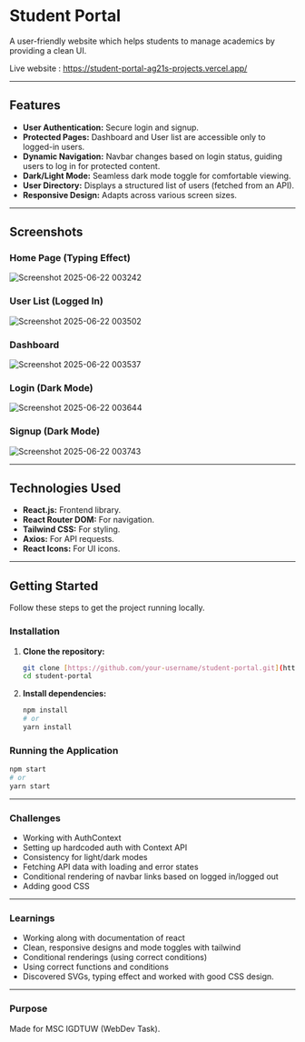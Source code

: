 # Student Portal

A user-friendly website which helps students to manage academics by providing a clean UI.

Live website : https://student-portal-ag21s-projects.vercel.app/

---

## Features

* **User Authentication:** Secure login and signup.
* **Protected Pages:** Dashboard and User list are accessible only to logged-in users.
* **Dynamic Navigation:** Navbar changes based on login status, guiding users to log in for protected content.
* **Dark/Light Mode:** Seamless dark mode toggle for comfortable viewing.
* **User Directory:** Displays a structured list of users (fetched from an API).
* **Responsive Design:** Adapts across various screen sizes.

---

## Screenshots

### Home Page (Typing Effect)
![Screenshot 2025-06-22 003242](https://github.com/user-attachments/assets/66d0c2b9-414b-4cf2-8efd-14f8d3b64474)

### User List (Logged In)
![Screenshot 2025-06-22 003502](https://github.com/user-attachments/assets/64b4a6f8-62b0-4f8b-9bdc-4a3e962bdb85)

### Dashboard
![Screenshot 2025-06-22 003537](https://github.com/user-attachments/assets/bc4dcf32-7a30-435e-a1f0-c19a4e38d431)

### Login (Dark Mode)
![Screenshot 2025-06-22 003644](https://github.com/user-attachments/assets/f97228b3-78ae-49f5-9446-92d45b5c9dc7)

### Signup (Dark Mode)
![Screenshot 2025-06-22 003743](https://github.com/user-attachments/assets/1971b991-2acf-492a-8eb6-6b245c34fd6a)

---

## Technologies Used

* **React.js:** Frontend library.
* **React Router DOM:** For navigation.
* **Tailwind CSS:** For styling.
* **Axios:** For API requests.
* **React Icons:** For UI icons.

---

## Getting Started

Follow these steps to get the project running locally.

### Installation

1.  **Clone the repository:**
    ```bash
    git clone [https://github.com/your-username/student-portal.git](https://github.com/your-username/student-portal.git)
    cd student-portal
    ```
2.  **Install dependencies:**
    ```bash
    npm install
    # or
    yarn install
    ```

### Running the Application

```bash
npm start
# or
yarn start
```
---

### Challenges

* Working with AuthContext
* Setting up hardcoded auth with Context API
* Consistency for light/dark modes
* Fetching API data with loading and error states
* Conditional rendering of navbar links based on logged in/logged out
* Adding good CSS 

---

### Learnings

* Working along with documentation of react 
* Clean, responsive designs and mode toggles with tailwind
* Conditional renderings (using correct conditions)
* Using correct functions and conditions
* Discovered SVGs, typing effect and worked with good CSS design.

---

### Purpose

Made for MSC IGDTUW (WebDev Task).
